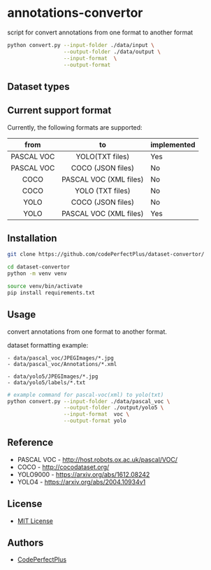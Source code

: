 # annotations-convertor

script for convert annotations from one format to another format

```bash
python convert.py --input-folder ./data/input \
                  --output-folder ./data/output \
                  --input-format  \
                  --output-format
```

## Dataset types

## Current support format

Currently, the following formats are supported:

|    from    |           to           | implemented |
| :--------: | :--------------------: | ----------- |
| PASCAL VOC |    YOLO(TXT files)     | Yes         |
| PASCAL VOC |   COCO (JSON files)    | No          |
|    COCO    | PASCAL VOC (XML files) | No          |
|    COCO    |    YOLO (TXT files)    | No          |
|    YOLO    |   COCO (JSON files)    | No          |
|    YOLO    | PASCAL VOC (XML files) | Yes         |

## Installation

```bash
git clone https://github.com/codePerfectPlus/dataset-convertor/
```

```bash
cd dataset-convertor
python -m venv venv
```

```bash
source venv/bin/activate
pip install requirements.txt
```

## Usage

convert annotations from one format to another format.

dataset formatting example:

    - data/pascal_voc/JPEGImages/*.jpg
    - data/pascal_voc/Annotations/*.xml

    - data/yolo5/JPEGImages/*.jpg
    - data/yolo5/labels/*.txt

```bash
# example command for pascal-voc(xml) to yolo(txt)
python convert.py --input-folder ./data/pascal_voc \
                  --output-folder ./output/yolo5 \
                  --input-format  voc \
                  --output-format yolo
```

## Reference

- PASCAL VOC - http://host.robots.ox.ac.uk/pascal/VOC/
- COCO - http://cocodataset.org/
- YOLO9000 - https://arxiv.org/abs/1612.08242
- YOLO4 - https://arxiv.org/abs/2004.10934v1

## License

- [MIT License](/LICENSE)

## Authors

- [CodePerfectPlus](https://github/com/CodePerfectPlus)

